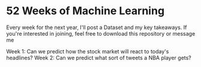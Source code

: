 # 52 Weeks of Machine Learning

Every week for the next year, I'll post a Dataset and my key takeaways. If you're interested in joining, feel free to download this repository or message me

Week 1: Can we predict how the stock market will react to today's headlines?
Week 2: Can we predict what sort of tweets a NBA player gets?